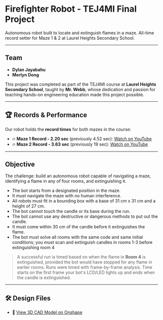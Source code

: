 # Firefighter Robot - TEJ4MI Final Project
Autonomous robot built to locate and extinguish flames in a maze. All-time record setter for Maze 1 &amp; 2 at Laurel Heights Secondary School.

---

## Team

- **Dylan Jayabahu**  
- **Merlyn Dong**

This project was completed as part of the TEJ4MI course at **Laurel Heights Secondary School**, taught by **Mr. Webb**, whose dedication and passion for teaching hands-on engineering education made this project possible.

---

## 🏆 Records & Performance

Our robot holds the **record times** for both mazes in the course:

- 🔥 **Maze 1 Record - 2.20 sec** (previously 4.52 sec): [Watch on YouTube](https://www.youtube.com/watch?v=M4keCAInF54)
- 🔥 **Maze 2 Record - 3.63 sec** (previously 19 sec): [Watch on YouTube](https://www.youtube.com/watch?v=7t9GoRSy7xQ)

---

## Objective

The challenge: build an autonomous robot capable of navigating a maze, identifying a flame in any of four rooms, and extinguishing it.

- The bot starts from a designated position in the maze.
- It must navigate the maze with no human interference.
- All robots must fit in a bounding box with a base of 31 cm x 31 cm and a height of 27 cm.
- The bot cannot touch the candle or its base during the run.
- The bot cannot use any destructive or dangerous methods to put out the candle.
- It must come within 30 cm of the candle before it extinguishes the flame.
- The bot must solve all rooms with the same code and same initial conditions; you must scan and extinguish candles in rooms 1-3 before extinguishing room 4

> A successful run is timed based on when the flame in **Room 4** is extinguished, provided the bot would have stopped for any flame in earlier rooms. Runs were timed with frame-by-frame analysis. Time starts on the first frame your bot's LCD/LED lights up and ends when the candle is extinguished.

---

## 🛠 Design Files

- 🔗 [View 3D CAD Model on Onshape](https://cad.onshape.com/documents/ccdd3e31b0f462692a2f0a77/w/efdcf03ecd18fc1c5cf2cd6e/e/e502c3be77e0614f32e6e58f?renderMode=0&uiState=6855ecf21632f52f9ba54142)
